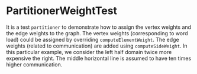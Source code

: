 # PartitionerWeightTest

It is a test `partitioner` to demonstrate how to assign the vertex weights and the edge weights to the graph.
The vertex weights (corresponding to word load) could be assigned by overriding `computeElementWeight`. The edge
weights (related to communication) are added using `computeSideWeight`. In this particular example, we consider the
left half domain twice more expensive the right. The middle horizontal line is assumed to have ten times higher
communication.
